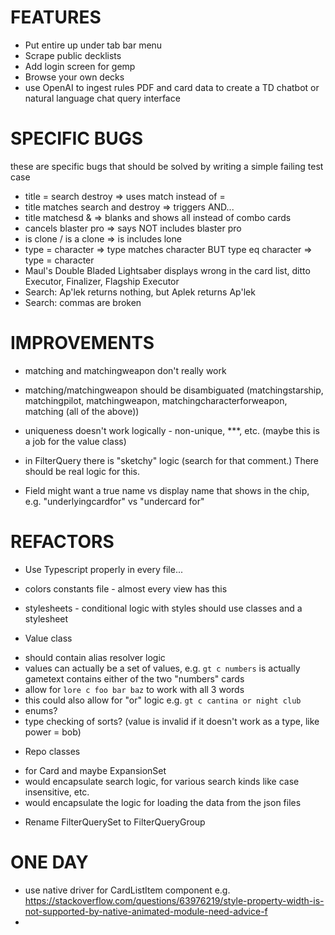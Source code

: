 FEATURES
========
* Put entire up under tab bar menu
* Scrape public decklists
* Add login screen for gemp
* Browse your own decks
* use OpenAI to ingest rules PDF and card data to create a TD chatbot or natural language chat query interface


SPECIFIC BUGS
=============
these are specific bugs that should be solved by writing a simple failing test case
* title = search destroy => uses match instead of =
* title matches search and destroy => triggers AND...
* title matchesd & => blanks and shows all instead of combo cards
* cancels blaster pro => says NOT includes blaster pro
* is clone / is a clone => is includes lone
* type = character => type matches character BUT type eq character => type = character
* Maul's Double Bladed Lightsaber displays wrong in the card list, ditto Executor, Finalizer, Flagship Executor
* Search: Ap'lek returns nothing, but Aplek returns Ap'lek
* Search: commas are broken


IMPROVEMENTS
============
* matching and matchingweapon don't really work

* matching/matchingweapon should be disambiguated (matchingstarship, matchingpilot, matchingweapon, matchingcharacterforweapon, matching (all of the above))

* uniqueness doesn't work logically - non-unique, ***, etc. (maybe this is a job for the value class)

* in FilterQuery there is "sketchy" logic (search for that comment.) There should be real logic for this.

* Field might want a true name vs display name that shows in the chip, e.g. "underlyingcardfor" vs "undercard for"

REFACTORS
=========
* Use Typescript properly in every file...

* colors constants file - almost every view has this
* stylesheets - conditional logic with styles should use classes and a stylesheet

* Value class
 - should contain alias resolver logic
 - values can actually be a set of values, e.g. `gt c numbers` is actually gametext contains either of the two "numbers" cards
 - allow for `lore c foo bar baz` to work with all 3 words
 - this could also allow for "or" logic e.g. `gt c cantina or night club`
 - enums?
 - type checking of sorts? (value is invalid if it doesn't work as a type, like power = bob)

* Repo classes
 - for Card and maybe ExpansionSet
 - would encapsulate search logic, for various search kinds like case insensitive, etc.
 - would encapsulate the logic for loading the data from the json files

* Rename FilterQuerySet to FilterQueryGroup

ONE DAY
=======
* use native driver for CardListItem component e.g. https://stackoverflow.com/questions/63976219/style-property-width-is-not-supported-by-native-animated-module-need-advice-f
*
